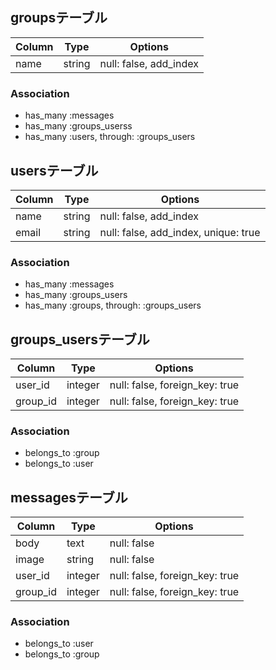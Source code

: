 <!-- # README -->


## groupsテーブル

|Column|Type|Options|
|------|----|-------|
|name|string|null: false, add_index|

### Association
- has_many :messages
- has_many :groups_userss
- has_many :users, through: :groups_users


## usersテーブル

|Column|Type|Options|
|------|----|-------|
|name|string|null: false, add_index|
|email|string|null: false, add_index, unique: true|

### Association
- has_many :messages
- has_many :groups_users
- has_many :groups, through: :groups_users


## groups_usersテーブル

|Column|Type|Options|
|------|----|-------|
|user_id|integer|null: false, foreign_key: true|
|group_id|integer|null: false, foreign_key: true|

### Association
- belongs_to :group
- belongs_to :user


## messagesテーブル

|Column|Type|Options|
|------|----|-------|
|body|text|null: false|
|image|string|null: false|
|user_id|integer|null: false, foreign_key: true|
|group_id|integer|null: false, foreign_key: true|

### Association
- belongs_to :user
- belongs_to :group
